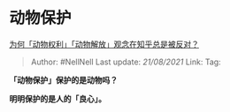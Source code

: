 # 动物保护
[为何「动物权利」「动物解放」观念在知乎总是被反对？](https://www.zhihu.com/question/57229909/answer/604390766)

> Author: #NellNell
> Last update: *21/08/2021*
> Link:
> Tag:

**「动物保护」保护的是动物吗？**

**明明保护的是人的「良心」。**
